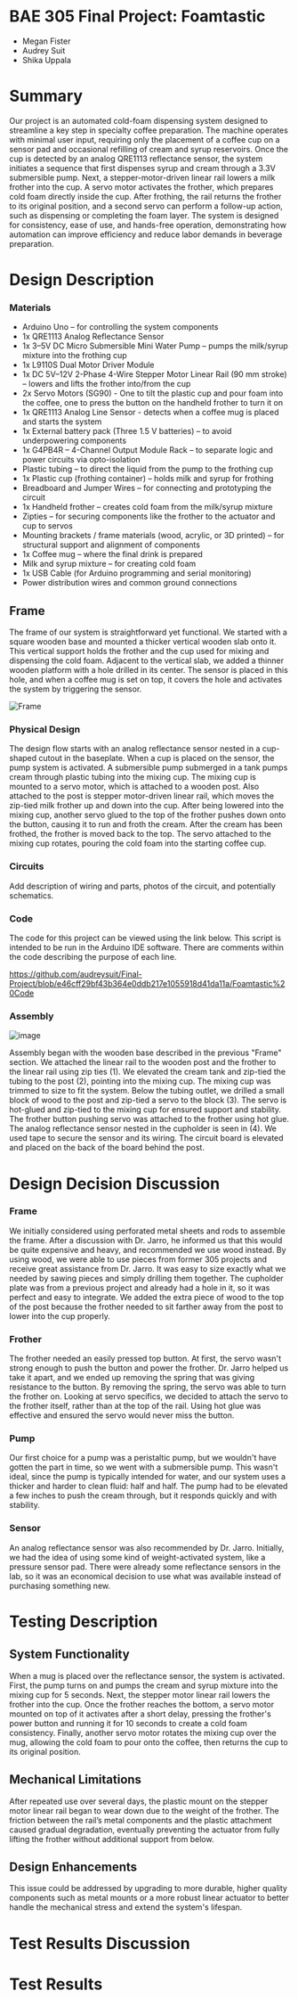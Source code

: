 # BAE 305 Final Project: Foamtastic

- Megan Fister
- Audrey Suit
- Shika Uppala

 # Summary
  
Our project is an automated cold-foam dispensing system designed to streamline a key step in specialty coffee preparation. The machine operates with minimal user input, requiring only the placement of a coffee cup on a sensor pad and occasional refilling of cream and syrup reservoirs. Once the cup is detected by an analog QRE1113 reflectance sensor, the system initiates a sequence that first dispenses syrup and cream through a 3.3V submersible pump. Next, a stepper-motor-driven linear rail lowers a milk frother into the cup. A servo motor activates the frother, which prepares cold foam directly inside the cup. After frothing, the rail returns the frother to its original position, and a second servo can perform a follow-up action, such as dispensing or completing the foam layer. The system is designed for consistency, ease of use, and hands-free operation, demonstrating how automation can improve efficiency and reduce labor demands in beverage preparation.

# Design Description

### Materials
- Arduino Uno – for controlling the system components
- 1x QRE1113 Analog Reflectance Sensor
- 1x 3–5V DC Micro Submersible Mini Water Pump – pumps the milk/syrup mixture into the frothing cup
- 1x L9110S Dual Motor Driver Module
- 1x DC 5V–12V 2-Phase 4-Wire Stepper Motor Linear Rail (90 mm stroke) – lowers and lifts the frother into/from the cup
- 2x Servo Motors (SG90) -  One to tilt the plastic cup and pour foam into the coffee, one to press the button on the handheld frother to turn it on
- 1x QRE1113 Analog Line Sensor - detects when a coffee mug is placed and starts the system
- 1x External battery pack (Three 1.5 V batteries) – to avoid underpowering components
- 1x G4PB4R – 4-Channel Output Module Rack – to separate logic and power circuits via opto-isolation
- Plastic tubing – to direct the liquid from the pump to the frothing cup
- 1x Plastic cup (frothing container) – holds milk and syrup for frothing
- Breadboard and Jumper Wires – for connecting and prototyping the circuit
- 1x Handheld frother – creates cold foam from the milk/syrup mixture
- Zipties – for securing components like the frother to the actuator and cup to servos
- Mounting brackets / frame materials (wood, acrylic, or 3D printed) – for structural support and alignment of components
- 1x Coffee mug – where the final drink is prepared
- Milk and syrup mixture – for creating cold foam
- 1x USB Cable (for Arduino programming and serial monitoring)
- Power distribution wires and common ground connections


## Frame
The frame of our system is straightforward yet functional. We started with a square wooden base and mounted a thicker vertical wooden slab onto it. This vertical support holds the frother and the cup used for mixing and dispensing the cold foam. Adjacent to the vertical slab, we added a thinner wooden platform with a hole drilled in its center. The sensor is placed in this hole, and when a coffee mug is set on top, it covers the hole and activates the system by triggering the sensor.

![Frame](https://github.com/audreysuit/Final-Project/blob/main/Foamtastic%20Frame.jpg)

### Physical Design

The design flow starts with an analog reflectance sensor nested in a cup-shaped cutout in the baseplate. When a cup is placed on the sensor, the pump system is activated. A submersible pump submerged in a tank pumps cream through plastic tubing into the mixing cup. The mixing cup is mounted to a servo motor, which is attached to a wooden post. Also attached to the post is stepper motor-driven linear rail, which moves the zip-tied milk frother up and down into the cup. After being lowered into the mixing cup, another servo glued to the top of the frother pushes down onto the button, causing it to run and froth the cream. After the cream has been frothed, the frother is moved back to the top. The servo attached to the mixing cup rotates, pouring the cold foam into the starting coffee cup. 

### Circuits

Add description of wiring and parts, photos of the circuit, and potentially schematics.

### Code

The code for this project can be viewed using the link below. This script is intended to be run in the Arduino IDE software. There are comments within the code describing the purpose of each line.

https://github.com/audreysuit/Final-Project/blob/e46cff29bf43b364e0ddb217e1055918d41da11a/Foamtastic%20Code

### Assembly

![image](https://github.com/user-attachments/assets/1386f666-135a-4ec8-a411-12efd97bb55d)

Assembly began with the wooden base described in the previous "Frame" section. We attached the linear rail to the wooden post and the frother to the linear rail using zip ties (1). We elevated the cream tank and zip-tied the tubing to the post (2), pointing into the mixing cup. The mixing cup was trimmed to size to fit the system.  Below the tubing outlet, we drilled a small block of wood to the post and zip-tied a servo to the block (3). The servo is hot-glued and zip-tied to the mixing cup for ensured support and stability. The frother button pushing servo was attached to the frother using hot glue. The analog reflectance sensor nested in the cupholder is seen in (4). We used tape to secure the sensor and its wiring. The circuit board is elevated and placed on the back of the board behind the post.


# Design Decision Discussion

### Frame

We initially considered using perforated metal sheets and rods to assemble the frame. After a discussion with Dr. Jarro, he informed us that this would be quite expensive and heavy, and recommended we use wood instead. By using wood, we were able to use pieces from former 305 projects and receive great assistance from Dr. Jarro. It was easy to size exactly what we needed by sawing pieces and simply drilling them together. The cupholder plate was from a previous project and already had a hole in it, so it was perfect and easy to integrate. We added the extra piece of wood to the top of the post because the frother needed to sit farther away from the post to lower into the cup properly. 

### Frother

The frother needed an easily pressed top button. At first, the servo wasn't strong enough to push the button and power the frother. Dr. Jarro helped us take it apart, and we ended up removing the spring that was giving resistance to the button. By removing the spring, the servo was able to turn the frother on. Looking at servo specifics, we decided to attach the servo to the frother itself, rather than at the top of the rail. Using hot glue was effective and ensured the servo would never miss the button.

### Pump

Our first choice for a pump was a peristaltic pump, but we wouldn't have gotten the part in time, so we went with a submersible pump. This wasn't ideal, since the pump is typically intended for water, and our system uses a thicker and harder to clean fluid: half and half. The pump had to be elevated a few inches to push the cream through, but it responds quickly and with stability.

### Sensor

An analog reflectance sensor was also recommended by Dr. Jarro. Initially, we had the idea of using some kind of weight-activated system, like a pressure sensor pad. There were already some reflectance sensors in the lab, so it was an economical decision to use what was available instead of purchasing something new. 

# Testing Description
## System Functionality
When a mug is placed over the reflectance sensor, the system is activated. First, the pump turns on and pumps the cream and syrup mixture into the mixing cup for 5 seconds. Next, the stepper motor linear rail lowers the frother into the cup. Once the frother reaches the bottom, a servo motor mounted on top of it activates after a short delay, pressing the frother's power button and running it for 10 seconds to create a cold foam consistency. Finally, another servo motor rotates the mixing cup over the mug, allowing the cold foam to pour onto the coffee, then returns the cup to its original position.

## Mechanical Limitations
After repeated use over several days, the plastic mount on the stepper motor linear rail began to wear down due to the weight of the frother. The friction between the rail’s metal components and the plastic attachment caused gradual degradation, eventually preventing the actuator from fully lifting the frother without additional support from below.

## Design Enhancements
This issue could be addressed by upgrading to more durable, higher quality components such as metal mounts or a more robust linear actuator to better handle the mechanical stress and extend the system's lifespan.

# Test Results Discussion

# Test Results

